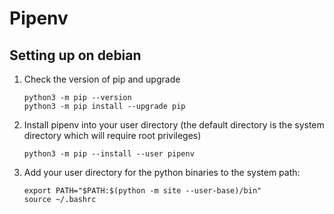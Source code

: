 # Pipenv

## Setting up on debian

1) Check the version of pip and upgrade
    ```shell
    python3 -m pip --version
    python3 -m pip install --upgrade pip
    ```
2) Install pipenv into your user directory (the default directory is the system directory which will require root privileges)
    ```shell
    python3 -m pip --install --user pipenv
    ```
3) Add your user directory for the python binaries to the system path:
    ```shell
    export PATH="$PATH:$(python -m site --user-base)/bin"
    source ~/.bashrc
    ```
